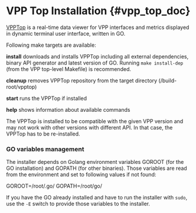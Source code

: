 # VPP Top Installation {#vpp_top_doc}

[VPPTop]((https://github.com/PANTHEONtech/vpptop)) is a real-time data viewer for VPP interfaces and metrics displayed in dynamic terminal user interface, written in GO.

Following make targets are available:

**install** downloads and installs VPPTop including all external dependencies, binary API generator and latest version of GO. Running `make install-dep` (from the VPP top-level Makefile)
is recommended.

**cleanup** removes VPPTop repository from the target directory (/build-root/vpptop)

**start** runs the VPPTop if installed

**help** shows information about available commands

The VPPTop is installed to be compatible with the given VPP version and may not work with other versions with different API. In that case, the VPPTop has to be re-installed.

### GO variables management

The installer depends on Golang environment variables GOROOT (for the GO installation) and GOPATH (for other binaries). Those variables are read from the environment and set to following values if not found:

GOROOT=/root/.go/
GOPATH=/root/go/

If you have the GO already installed and have to run the installer with `sudo`, use the `-E` switch to provide those variables to the installer.
